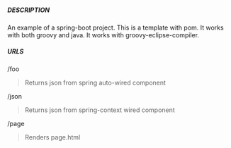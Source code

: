 ##### DESCRIPTION

An example of a spring-boot project.  This is a template with pom.  It works with both groovy and java.  It works with groovy-eclipse-compiler.

##### URLS

/foo
> Returns json from spring auto-wired component

/json
> Returns json from spring-context wired component

/page
> Renders page.html